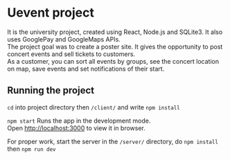 # Uevent project

It is the university project, created using React, Node.js and SQLite3. It also uses GooglePay and GoogleMaps APIs.\
The project goal was to create a poster site. It gives the opportunity to post concert events and sell tickets to customers.\
As a customer, you can sort all events by groups, see the concert location on map, save events and set notifications of their start.

## Running the project

`cd` into project directory then `/client/` and write `npm install`

`npm start` Runs the app in the development mode.\
Open [http://localhost:3000](http://localhost:3000) to view it in browser.

For proper work, start the server in the `/server/` directory, do `npm install` then `npm run dev`
